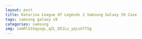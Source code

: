```yaml
---
layout: post
title: Katarina League Of Legends 2 Samsung Galaxy S9 Case
tags: samsung galaxy s9
categories: samsung
img: 1omRlSSSqyogL_qZL_Q51Lu_yqisGf7Sg
---
```

